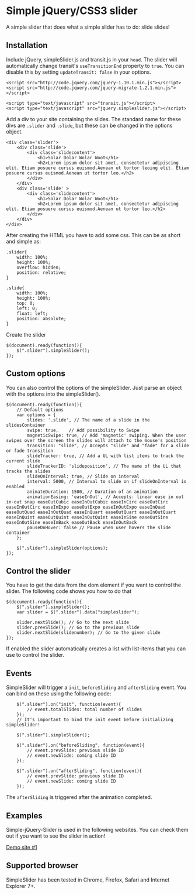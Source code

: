 Simple jQuery/CSS3 slider
=========================

A simple slider that does what a simple slider has to do: slide slides!

Installation
------------

Include jQuery, simpleSlider.js and transit.js in your `head`. The slider will automatically change transit's `useTransitionEnd` property to `true`. You can disable this by setting `updateTransit: false` in your options.
```code
<script src="http://code.jquery.com/jquery-1.10.1.min.js"></script>
<script src="http://code.jquery.com/jquery-migrate-1.2.1.min.js"></script>

<script type="text/javascript" src="transit.js"></script>
<script type="text/javascript" src="jquery.simpleslider.js"></script>
```

Add a div to your site containing the slides. The standard name for these divs are `.slider` and `.slide`, but these can be changed in the options object.
```code
<div class='slider'>
	<div class='slide'>
		<div class='slidecontent'>
			<h1>Solar Dolar Wolar Woot</h1>
			<h2>Lorem ipsum dolor sit amet, consectetur adipiscing elit. Etiam posuere cursus euismod.Aenean ut tortor leoing elit. Etiam posuere cursus euismod.Aenean ut tortor leo.</h2>
		</div>
	</div>
	<div class='slide' >
		<div class='slidecontent'>
			<h1>Solar Dolar Wolar Woot</h1>
			<h2>Lorem ipsum dolor sit amet, consectetur adipiscing elit. Etiam posuere cursus euismod.Aenean ut tortor leo.</h2>
		</div>
	</div>
</div>
```

After creating the HTML you have to add some css. This can be as short and simple as:
```
.slider{
	width: 100%;
	height: 100%;
	overflow: hidden;
	position: relative;
}

.slide{
	width: 100%;
	height: 100%;
	top: 0;
	left: 0;
	float: left;
	position: absolute;
}
```

Create the slider
```code
$(document).ready(function(){
	$(".slider").simpleSlider();
});
```

Custom options
--------------
You can also control the options of the simpleSlider. Just parse an object with the options into the simpleSlider().
```code
$(document).ready(function(){
	// Default options
	var options = {
		slides: '.slide', // The name of a slide in the slidesContainer
		swipe: true,	// Add possibility to Swipe
		magneticSwipe: true, // Add 'magnetic' swiping. When the user swipes over the screen the slides will attach to the mouse's position
		transition: "slide", // Accepts "slide" and "fade" for a slide or fade transition
		slideTracker: true, // Add a UL with list items to track the current slide
		slideTrackerID: 'slideposition', // The name of the UL that tracks the slides
		slideOnInterval: true, // Slide on interval
		interval: 5000, // Interval to slide on if slideOnInterval is enabled
		animateDuration: 1500, // Duration of an animation
		animationEasing: 'easeInOut', // Accepts: linear ease in out in-out snap easeOutCubic easeInOutCubic easeInCirc easeOutCirc easeInOutCirc easeInExpo easeOutExpo easeInOutExpo easeInQuad easeOutQuad easeInOutQuad easeInQuart easeOutQuart easeInOutQuart easeInQuint easeOutQuint easeInOutQuint easeInSine easeOutSine easeInOutSine easeInBack easeOutBack easeInOutBack
		pauseOnHover: false // Pause when user hovers the slide container
	};

	$(".slider").simpleSlider(options);
});
```

Control the slider
--------------
You have to get the data from the dom element if you want to control the slider. The following code shows you how to do that
```code
$(document).ready(function(){
	$(".slider").simpleSlider();
	var slider = $(".slider").data("simpleslider");

	slider.nextSlide(); // Go to the next slide
	slider.prevSlide(); // Go to the previous slide
	slider.nextSlide(slidenumber); // Go to the given slide
});
```

If enabled the slider automatically creates a list with list-items that you can use to control the slider.

Events
------
SimpleSlider will trigger a `init`, `beforeSliding` and `afterSliding` event. You can bind on these using the following code:
```code
	$(".slider").on("init", function(event){
		// event.totalSlides: total number of slides
	});
	// It's important to bind the init event before initializing simpleSlider!

	$(".slider").simpleSlider();

	$(".slider").on("beforeSliding", function(event){
		// event.prevSlide: previous slide ID
		// event.newSlide: coming slide ID
	});

	$(".slider").on("afterSliding", function(event){
		// event.prevSlide: previous slide ID
		// event.newSlide: coming slide ID
	});
```
The `afterSliding` is triggered after the animation completed.

Examples
--------
Simple-jQuery-Slider is used in the following websites. You can check them out if you want to see the slider in action!

[Demo site #1](http://simpleslider.bitlabsbeta.nl/)

Supported browser
-----------------
SimpleSlider has been tested in Chrome, Firefox, Safari and Internet Explorer 7+.
